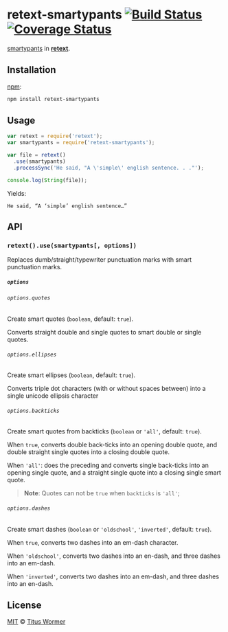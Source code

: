 # retext-smartypants [![Build Status][travis-badge]][travis] [![Coverage Status][codecov-badge]][codecov]

[smartypants][] in [**retext**][retext].

## Installation

[npm][]:

```bash
npm install retext-smartypants
```

## Usage

```javascript
var retext = require('retext');
var smartypants = require('retext-smartypants');

var file = retext()
  .use(smartypants)
  .processSync('He said, "A \'simple\' english sentence. . ."');

console.log(String(file));
```

Yields:

```text
He said, “A ‘simple’ english sentence…”
```

## API

### `retext().use(smartypants[, options])`

Replaces dumb/straight/typewriter punctuation marks with smart punctuation
marks.

##### `options`

###### `options.quotes`

Create smart quotes (`boolean`, default: `true`).

Converts straight double and single quotes to smart double or single quotes.

###### `options.ellipses`

Create smart ellipses (`boolean`, default: `true`).

Converts triple dot characters (with or without spaces between) into a single
unicode ellipsis character

###### `options.backticks`

Create smart quotes from backticks (`boolean` or `'all'`, default: `true`).

When `true`, converts double back-ticks into an opening double quote, and
double straight single quotes into a closing double quote.

When `'all'`: does the preceding and converts single back-ticks into an
opening single quote, and a straight single quote into a closing single
smart quote.

> **Note**: Quotes can not be `true` when `backticks` is `'all'`;

###### `options.dashes`

Create smart dashes (`boolean` or `'oldschool'`, `'inverted'`, default: `true`).

When `true`, converts two dashes into an em-dash character.

When `'oldschool'`, converts two dashes into an en-dash, and three dashes into
an em-dash.

When `'inverted'`, converts two dashes into an em-dash, and three dashes into
an en-dash.

## License

[MIT][license] © [Titus Wormer][author]

<!-- Definitions -->

[travis-badge]: https://img.shields.io/travis/retextjs/retext-smartypants.svg

[travis]: https://travis-ci.org/retextjs/retext-smartypants

[codecov-badge]: https://img.shields.io/codecov/c/github/retextjs/retext-smartypants.svg

[codecov]: https://codecov.io/github/retextjs/retext-smartypants

[npm]: https://docs.npmjs.com/cli/install

[license]: LICENSE

[author]: http://wooorm.com

[retext]: https://github.com/retextjs/retext

[smartypants]: http://daringfireball.net/projects/smartypants
